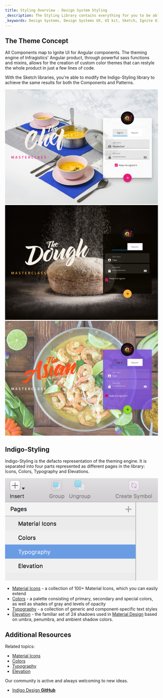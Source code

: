 ```yaml
---
title: Styling Overview - Design System Styling
_description: The Styling Library contains everything for you to be able to define themes for both Components and Patterns.
_keywords: Design Systems, Design Systems UX, UI kit, Sketch, Ignite UI for Angular, Sketch to Angular, Sketch to Angular, Angular, Angular Design System, Export code from Sketch, Design Kits for Angular, Sketch HTML, Sketch to HTML, Sketch UI kits
---
```


## The Theme Concept

All Components map to Ignite UI for Angular components. The theming engine of Infragistics' Angular product, through powerful sass functions and mixins, allows for the creation of custom color themes that can restyle the whole product in just a few lines of code.

With the Sketch libraries, you're able to modify the Indigo-Styling library to achieve the same results for both the Components and Patterns.

<img src="../images/theme_overview_default.png" srcset="../images/theme_overview_default@2x.png 2x" />

<img src="../images/theme_overview_dark.png" srcset="../images/theme_overview_dark@2x.png 2x" />

<img src="../images/theme_overview_vibrant.png" srcset="../images/theme_overview_vibrant@2x.png 2x" />

## Indigo-Styling

Indigo-Styling is the defacto representation of the theming engine. It is separated into four parts represented as different pages in the library: Icons, Colors, Typography and Elevations.

<img src="../images/styling_structure.png"/>

- [Material Icons](material-icons.md) - a collection of 100+ Material Icons, which you can easily extend
- [Colors](colors.md) - a palette consisting of primary, secondary and special colors, as well as shades of gray and levels of opacity
- [Typography](typography.md) - a collection of generic and component-specific text styles
- [Elevation](elevation.md) - the familiar set of 24 shadows used in [Material Design](https://material.io/design/environment/elevation.html) based on umbra, penumbra, and ambient shadow colors.

## Additional Resources

Related topics:

- [Material Icons](material-icons.md)
- [Colors](colors.md)
- [Typography](typography.md)
- [Elevation](elevation.md)
  <div class="divider--half"></div>

Our community is active and always welcoming to new ideas.

- [Indigo Design **GitHub**](https://github.com/IgniteUI/design-system-docfx)
